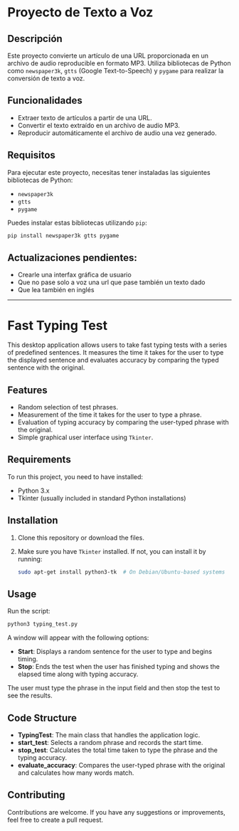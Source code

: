 # Proyecto de Texto a Voz

## Descripción
Este proyecto convierte un artículo de una URL proporcionada en un archivo de audio reproducible en formato MP3. Utiliza bibliotecas de Python como `newspaper3k`, `gtts` (Google Text-to-Speech) y `pygame` para realizar la conversión de texto a voz.

## Funcionalidades
- Extraer texto de artículos a partir de una URL.
- Convertir el texto extraído en un archivo de audio MP3.
- Reproducir automáticamente el archivo de audio una vez generado.

## Requisitos
Para ejecutar este proyecto, necesitas tener instaladas las siguientes bibliotecas de Python:

- `newspaper3k`
- `gtts`
- `pygame`

Puedes instalar estas bibliotecas utilizando `pip`:

```bash
pip install newspaper3k gtts pygame
```

## Actualizaciones pendientes:
* Crearle una interfax gráfica de usuario
* Que no pase solo a voz una url que pase también un texto dado
* Que lea también en inglés

---

# Fast Typing Test

This desktop application allows users to take fast typing tests with a series of predefined sentences. It measures the time it takes for the user to type the displayed sentence and evaluates accuracy by comparing the typed sentence with the original.

## Features

- Random selection of test phrases.
- Measurement of the time it takes for the user to type a phrase.
- Evaluation of typing accuracy by comparing the user-typed phrase with the original.
- Simple graphical user interface using `Tkinter`.

## Requirements

To run this project, you need to have installed:

- Python 3.x
- Tkinter (usually included in standard Python installations)

## Installation

1. Clone this repository or download the files.
2. Make sure you have `Tkinter` installed. If not, you can install it by running:

   ```bash
   sudo apt-get install python3-tk  # On Debian/Ubuntu-based systems
   ```

## Usage

Run the script:

```bash
python3 typing_test.py
```

A window will appear with the following options:

- **Start**: Displays a random sentence for the user to type and begins timing.
- **Stop**: Ends the test when the user has finished typing and shows the elapsed time along with typing accuracy.

The user must type the phrase in the input field and then stop the test to see the results.

## Code Structure

- **TypingTest**: The main class that handles the application logic.
- **start_test**: Selects a random phrase and records the start time.
- **stop_test**: Calculates the total time taken to type the phrase and the typing accuracy.
- **evaluate_accuracy**: Compares the user-typed phrase with the original and calculates how many words match.

## Contributing

Contributions are welcome. If you have any suggestions or improvements, feel free to create a pull request.

